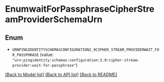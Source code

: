 # EnumwaitForPassphraseCipherStreamProviderSchemaUrn

## Enum


* `URNPINGIDENTITYSCHEMASCONFIGURATION2_0CIPHER_STREAM_PROVIDERWAIT_FOR_PASSPHRASE` (value: `"urn:pingidentity:schemas:configuration:2.0:cipher-stream-provider:wait-for-passphrase"`)


[[Back to Model list]](../README.md#documentation-for-models) [[Back to API list]](../README.md#documentation-for-api-endpoints) [[Back to README]](../README.md)


